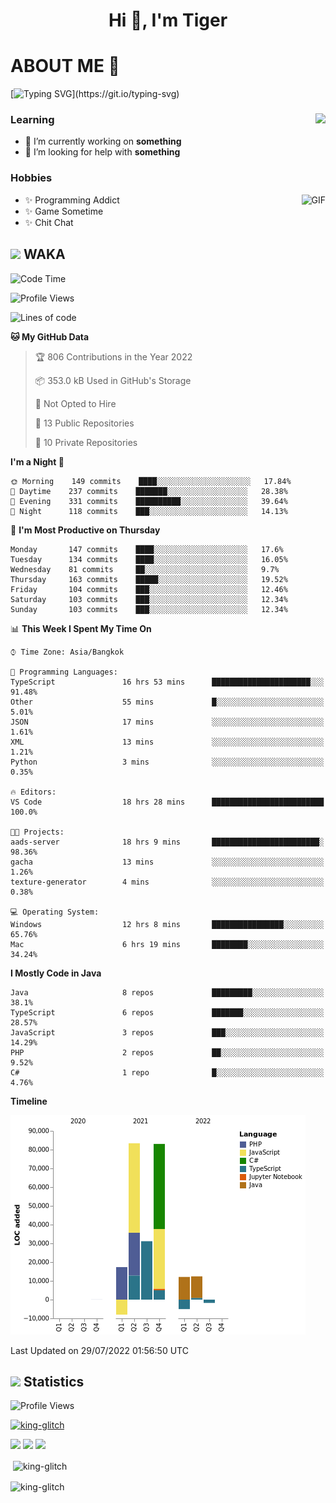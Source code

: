 <h1 align="center">Hi 👋, I'm Tiger</h1>




# ABOUT ME 💬

[![Typing SVG](https://readme-typing-svg.herokuapp.com?color=22F771&vCenter=true&lines=A+perssionate+developer+from+nowhere.)](https://git.io/typing-svg)

<div>
 <img align="right" src="https://spotify-github-profile.vercel.app/api/view?uid=12129734423&cover_image=false&theme=default&bar_color=22d016&bar_color_cover=true" />
 <h3>Learning</h3>
 
 <ul>
  <li>🔭 I’m currently working on <b>something</b></li>
  <li>🤝 I’m looking for help with <b>something</b></li>
 </ul>
 
</div>
<div>
 <h3>Hobbies</h3>
 <img align="right" height="475px"  alt="GIF" src="https://i.pinimg.com/originals/1f/b7/db/1fb7dbee557e5ed509f7517da8a84d58.gif" />
 <ul>
  <li>✨ Programming Addict</li>
  <li>✨ Game Sometime</li>
  <li>✨ Chit Chat</li>
 </ul>
 
</div>



## <img height="40" src="https://raw.githubusercontent.com/innng/innng/master/assets/kyubey.gif"/> WAKA

<!--START_SECTION:waka-->
![Code Time](http://img.shields.io/badge/Code%20Time-0%20secs-blue)

![Profile Views](http://img.shields.io/badge/Profile%20Views-0-blue)

![Lines of code](https://img.shields.io/badge/From%20Hello%20World%20I%27ve%20Written-225%20Thousand%20lines%20of%20code-blue)

**🐱 My GitHub Data** 

> 🏆 806 Contributions in the Year 2022
 > 
> 📦 353.0 kB Used in GitHub's Storage 
 > 
> 🚫 Not Opted to Hire
 > 
> 📜 13 Public Repositories 
 > 
> 🔑 10 Private Repositories  
 > 
**I'm a Night 🦉** 

```text
🌞 Morning    149 commits    ████░░░░░░░░░░░░░░░░░░░░░   17.84% 
🌆 Daytime    237 commits    ███████░░░░░░░░░░░░░░░░░░   28.38% 
🌃 Evening    331 commits    ██████████░░░░░░░░░░░░░░░   39.64% 
🌙 Night      118 commits    ███░░░░░░░░░░░░░░░░░░░░░░   14.13%

```
📅 **I'm Most Productive on Thursday** 

```text
Monday       147 commits    ████░░░░░░░░░░░░░░░░░░░░░   17.6% 
Tuesday      134 commits    ████░░░░░░░░░░░░░░░░░░░░░   16.05% 
Wednesday    81 commits     ██░░░░░░░░░░░░░░░░░░░░░░░   9.7% 
Thursday     163 commits    █████░░░░░░░░░░░░░░░░░░░░   19.52% 
Friday       104 commits    ███░░░░░░░░░░░░░░░░░░░░░░   12.46% 
Saturday     103 commits    ███░░░░░░░░░░░░░░░░░░░░░░   12.34% 
Sunday       103 commits    ███░░░░░░░░░░░░░░░░░░░░░░   12.34%

```


📊 **This Week I Spent My Time On** 

```text
⌚︎ Time Zone: Asia/Bangkok

💬 Programming Languages: 
TypeScript               16 hrs 53 mins      ██████████████████████░░░   91.48% 
Other                    55 mins             █░░░░░░░░░░░░░░░░░░░░░░░░   5.01% 
JSON                     17 mins             ░░░░░░░░░░░░░░░░░░░░░░░░░   1.61% 
XML                      13 mins             ░░░░░░░░░░░░░░░░░░░░░░░░░   1.21% 
Python                   3 mins              ░░░░░░░░░░░░░░░░░░░░░░░░░   0.35%

🔥 Editors: 
VS Code                  18 hrs 28 mins      █████████████████████████   100.0%

🐱‍💻 Projects: 
aads-server              18 hrs 9 mins       ████████████████████████░   98.36% 
gacha                    13 mins             ░░░░░░░░░░░░░░░░░░░░░░░░░   1.26% 
texture-generator        4 mins              ░░░░░░░░░░░░░░░░░░░░░░░░░   0.38%

💻 Operating System: 
Windows                  12 hrs 8 mins       ████████████████░░░░░░░░░   65.76% 
Mac                      6 hrs 19 mins       ████████░░░░░░░░░░░░░░░░░   34.24%

```

**I Mostly Code in Java** 

```text
Java                     8 repos             █████████░░░░░░░░░░░░░░░░   38.1% 
TypeScript               6 repos             ███████░░░░░░░░░░░░░░░░░░   28.57% 
JavaScript               3 repos             ███░░░░░░░░░░░░░░░░░░░░░░   14.29% 
PHP                      2 repos             ██░░░░░░░░░░░░░░░░░░░░░░░   9.52% 
C#                       1 repo              █░░░░░░░░░░░░░░░░░░░░░░░░   4.76%

```


**Timeline**

![Chart not found](https://raw.githubusercontent.com/king-glitch/king-glitch/main/charts/bar_graph.png) 


 Last Updated on 29/07/2022 01:56:50 UTC
<!--END_SECTION:waka-->
## <img height="40" src="https://raw.githubusercontent.com/innng/innng/master/assets/kyubey.gif"/> Statistics
![Profile Views](https://komarev.com/ghpvc/?username=king-glitch)  

<p align="left"> 
 <a href="https://github.com/ryo-ma/github-profile-trophy">
  <img src="https://github-profile-trophy.vercel.app/?username=king-glitch&theme=dracula" alt="king-glitch" />
 </a> </p>

![](https://github-profile-summary-cards.vercel.app/api/cards/profile-details?username=king-glitch&theme=dracula)
![](https://github-profile-summary-cards.vercel.app/api/cards/stats?username=king-glitch&theme=dracula) 
![](https://github-profile-summary-cards.vercel.app/api/cards/productive-time?username=king-glitch&theme=dracula)


<p>&nbsp;<img align="center" src="https://github-readme-stats.vercel.app/api?username=king-glitch&theme=dracula" alt="king-glitch" /></p>

<p><img align="center" src="https://github-readme-streak-stats.herokuapp.com/?user=king-glitch&theme=dracula" alt="king-glitch" /></p>
